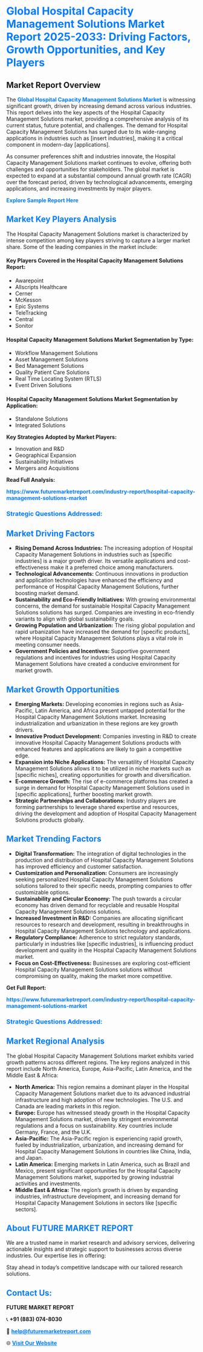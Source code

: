 <h1 style="color: #007BFF;">Global Hospital Capacity Management Solutions Market Report 2025-2033: Driving Factors, Growth Opportunities, and Key Players</h1>

<section id="overview">
<h2>Market Report Overview</h2>
<p>The <a href="https://www.futuremarketreport.com/industry-report/hospital-capacity-management-solutions-market" style="color: #007BFF; text-decoration: none;"><strong>Global Hospital Capacity Management Solutions Market</strong></a> is witnessing significant growth, driven by increasing demand across various industries. This report delves into the key aspects of the Hospital Capacity Management Solutions market, providing a comprehensive analysis of its current status, future potential, and challenges. The demand for Hospital Capacity Management Solutions has surged due to its wide-ranging applications in industries such as [insert industries], making it a critical component in modern-day [applications].</p>
<p>As consumer preferences shift and industries innovate, the Hospital Capacity Management Solutions market continues to evolve, offering both challenges and opportunities for stakeholders. The global market is expected to expand at a substantial compound annual growth rate (CAGR) over the forecast period, driven by technological advancements, emerging applications, and increasing investments by major players.</p>
</section>

<section id="overview">
<p><a href="https://www.futuremarketreport.com/request-sample/reportId=54391" style="color: #007BFF; text-decoration: none;"><strong>Explore Sample Report Here</strong></a></p>
</section>

<section id="key-players">
<h2 style="color: #007BFF;">Market Key Players Analysis</h2>
<p>The Hospital Capacity Management Solutions market is characterized by intense competition among key players striving to capture a larger market share. Some of the leading companies in the market include:</p>
<h4>Key Players Covered in the Hospital Capacity Management Solutions Report:</h4>
<ul><li>Awarepoint</li><li>Allscripts Healthcare</li><li>Cerner</li><li>McKesson</li><li>Epic Systems</li><li>TeleTracking</li><li>Central</li><li>Sonitor</li></ul>
<h4>Hospital Capacity Management Solutions Market Segmentation by Type:</h4>
<ul><li>Workflow Management Solutions</li><li>Asset Management Solutions</li><li>Bed Management Solutions</li><li>Quality Patient Care Solutions</li><li>Real Time Locating System (RTLS)</li><li>Event Driven Solutions</li></ul>

<h4>Hospital Capacity Management Solutions Market Segmentation by Application:</h4>
<ul><li>Standalone Solutions</li><li>Integrated Solutions</li></ul>
<p><strong>Key Strategies Adopted by Market Players:</strong></p>
<ul>
<li>Innovation and R&D</li>
<li>Geographical Expansion</li>
<li>Sustainability Initiatives</li>
<li>Mergers and Acquisitions</li>
</ul>
</section>

<section>
<p><strong>Read Full Analysis: </strong></p><a href="https://www.futuremarketreport.com/industry-report/hospital-capacity-management-solutions-market" style="color: #007BFF; text-decoration: none;"><strong>https://www.futuremarketreport.com/industry-report/hospital-capacity-management-solutions-market</strong></a>
<h3 style="color: #007BFF;">Strategic Questions Addressed:</h3>
</section>

<section id="driving-factors">
<h2 style="color: #007BFF;">Market Driving Factors</h2>
<ul>
<li><strong>Rising Demand Across Industries:</strong> The increasing adoption of Hospital Capacity Management Solutions in industries such as [specific industries] is a major growth driver. Its versatile applications and cost-effectiveness make it a preferred choice among manufacturers.</li>
<li><strong>Technological Advancements:</strong> Continuous innovations in production and application technologies have enhanced the efficiency and performance of Hospital Capacity Management Solutions, further boosting market demand.</li>
<li><strong>Sustainability and Eco-Friendly Initiatives:</strong> With growing environmental concerns, the demand for sustainable Hospital Capacity Management Solutions solutions has surged. Companies are investing in eco-friendly variants to align with global sustainability goals.</li>
<li><strong>Growing Population and Urbanization:</strong> The rising global population and rapid urbanization have increased the demand for [specific products], where Hospital Capacity Management Solutions plays a vital role in meeting consumer needs.</li>
<li><strong>Government Policies and Incentives:</strong> Supportive government regulations and incentives for industries using Hospital Capacity Management Solutions have created a conducive environment for market growth.</li>
</ul>
</section>

<section id="growth-opportunities">
<h2 style="color: #007BFF;">Market Growth Opportunities</h2>
<ul>
<li><strong>Emerging Markets:</strong> Developing economies in regions such as Asia-Pacific, Latin America, and Africa present untapped potential for the Hospital Capacity Management Solutions market. Increasing industrialization and urbanization in these regions are key growth drivers.</li>
<li><strong>Innovative Product Development:</strong> Companies investing in R&D to create innovative Hospital Capacity Management Solutions products with enhanced features and applications are likely to gain a competitive edge.</li>
<li><strong>Expansion into Niche Applications:</strong> The versatility of Hospital Capacity Management Solutions allows it to be utilized in niche markets such as [specific niches], creating opportunities for growth and diversification.</li>
<li><strong>E-commerce Growth:</strong> The rise of e-commerce platforms has created a surge in demand for Hospital Capacity Management Solutions used in [specific applications], further boosting market growth.</li>
<li><strong>Strategic Partnerships and Collaborations:</strong> Industry players are forming partnerships to leverage shared expertise and resources, driving the development and adoption of Hospital Capacity Management Solutions products globally.</li>
</ul>
</section>

<section id="trending-factors">
<h2 style="color: #007BFF;">Market Trending Factors</h2>
<ul>
<li><strong>Digital Transformation:</strong> The integration of digital technologies in the production and distribution of Hospital Capacity Management Solutions has improved efficiency and customer satisfaction.</li>
<li><strong>Customization and Personalization:</strong> Consumers are increasingly seeking personalized Hospital Capacity Management Solutions solutions tailored to their specific needs, prompting companies to offer customizable options.</li>
<li><strong>Sustainability and Circular Economy:</strong> The push towards a circular economy has driven demand for recyclable and reusable Hospital Capacity Management Solutions solutions.</li>
<li><strong>Increased Investment in R&D:</strong> Companies are allocating significant resources to research and development, resulting in breakthroughs in Hospital Capacity Management Solutions technology and applications.</li>
<li><strong>Regulatory Compliance:</strong> Adherence to strict regulatory standards, particularly in industries like [specific industries], is influencing product development and quality in the Hospital Capacity Management Solutions market.</li>
<li><strong>Focus on Cost-Effectiveness:</strong> Businesses are exploring cost-efficient Hospital Capacity Management Solutions solutions without compromising on quality, making the market more competitive.</li>
</ul>
</section>

<section>
<p><strong>Get Full Report: </strong></p><a href="https://www.futuremarketreport.com/industry-report/hospital-capacity-management-solutions-market" style="color: #007BFF; text-decoration: none;"><strong>https://www.futuremarketreport.com/industry-report/hospital-capacity-management-solutions-market</strong></a>
<h3 style="color: #007BFF;">Strategic Questions Addressed:</h3>
</section>


<section id="regional-analysis">
<h2 style="color: #007BFF;">Market Regional Analysis</h2>
<p>The global Hospital Capacity Management Solutions market exhibits varied growth patterns across different regions. The key regions analyzed in this report include North America, Europe, Asia-Pacific, Latin America, and the Middle East & Africa:</p>
<ul>
<li><strong>North America:</strong> This region remains a dominant player in the Hospital Capacity Management Solutions market due to its advanced industrial infrastructure and high adoption of new technologies. The U.S. and Canada are leading markets in this region.</li>
<li><strong>Europe:</strong> Europe has witnessed steady growth in the Hospital Capacity Management Solutions market, driven by stringent environmental regulations and a focus on sustainability. Key countries include Germany, France, and the U.K.</li>
<li><strong>Asia-Pacific:</strong> The Asia-Pacific region is experiencing rapid growth, fueled by industrialization, urbanization, and increasing demand for Hospital Capacity Management Solutions in countries like China, India, and Japan.</li>
<li><strong>Latin America:</strong> Emerging markets in Latin America, such as Brazil and Mexico, present significant opportunities for the Hospital Capacity Management Solutions market, supported by growing industrial activities and investments.</li>
<li><strong>Middle East & Africa:</strong> The region’s growth is driven by expanding industries, infrastructure development, and increasing demand for Hospital Capacity Management Solutions in sectors like [specific sectors].</li>
</ul>
</section>

<footer>
<h2 style="color: #007BFF;">About FUTURE MARKET REPORT</h2>
<p>We are a trusted name in market research and advisory services, delivering actionable insights and strategic support to businesses across diverse industries. Our expertise lies in offering:</p>

<p>Stay ahead in today’s competitive landscape with our tailored research solutions.</p>

<h2 style="color: #007BFF;">Contact Us:</h2>
<p><strong>FUTURE MARKET REPORT</strong></p>
<p>📞 <strong>+91 (883) 074-8030</strong></p>
<p>📧 <strong><a href="mailto:help@futuremarketreport.com" style="color: #007BFF;">help@futuremarketreport.com</a></strong></p>
<p>🌐 <strong><a href="https://www.futuremarketreport.com/" style="color: #007BFF;">Visit Our Website</a></strong></p>
</footer>